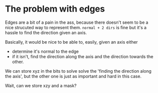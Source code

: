 # The problem with edges

Edges are a bit of a pain in the ass, because there doesn't seem to be a nice strucuted way to represent them. `normal + 2 dirs` is fine but it's a hassle to find the direction given an axis.

Basically, it would be nice to be able to, easily, given an axis either
- determine it's normal to the edge
- if it isn't, find the direction along the axis and the direction towards the other.

We can store xyz in the bits to solve solve the 'finding the direction along the axis', but the other one is just as important and hard in this case.

Wait, can we store xzy and a mask?
